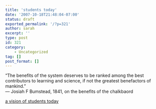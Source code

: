 ```yaml
---
title: 'students today'
date: '2007-10-18T21:48:04-07:00'
status: draft
exported_permalink: '/?p=321'
author: sarah
excerpt: ''
type: post
id: 321
category:
    - Uncategorized
tag: []
post_format: []
---
```

“The benefits of the system deserves to be ranked among the best contributors to learning and science, if not the greatest benefactors of mankind.”  
— Josiah F Bumstead, 1841, on the benefits of the chalkbaord

[a vision of students today](http://infosthetics.com/archives/2007/10/digital_ethnography_vision_of_students_today_movie.html)